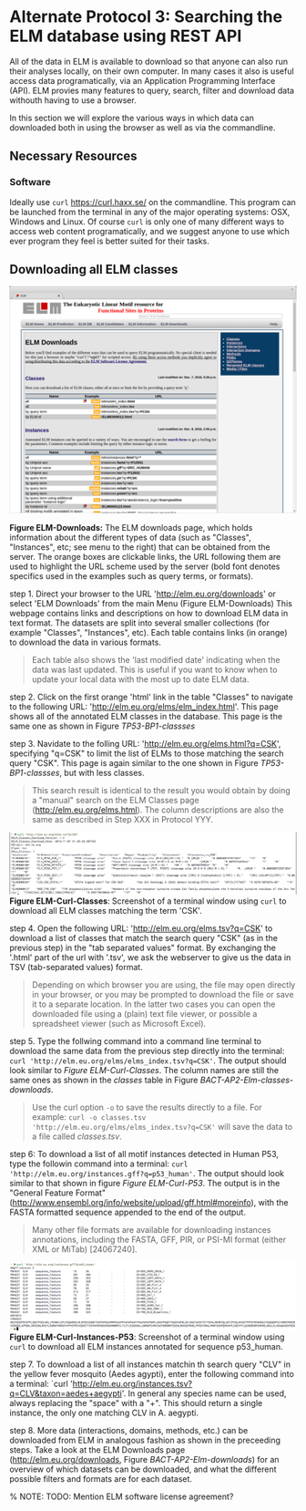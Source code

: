 # Alternate Protocol 3: Searching the ELM database using REST API

All of the data in ELM is available to download so that anyone can also run
their analyses locally, on their own computer. In many cases it also is useful access data programatically, via an Application Programming Interface (API). ELM provies many features to query, search, filter and download data withouth having to use a browser.

In this section we will explore the various ways in which data can downloaded
both in using the browser as well as via the commandline. 

## Necessary Resources

### Software

Ideally use `curl` https://curl.haxx.se/ on the commandline. This program can
be launched from the terminal in any of the major operating systems: OSX,
Windows and Linux. Of course `curl` is only one of many different ways to
access web content programatically, and we suggest anyone to use which ever program they feel is better suited for their tasks.

## Downloading all ELM classes

![](Figures/BACT_2/elm_downloads_html.png)

**Figure ELM-Downloads:** The ELM downloads page, which holds information about
the different types of data (such as "Classes", "Instances", etc; see menu to
the right) that can be obtained from the server. The orange boxes are clickable
links, the URL following them are used to highlight the URL scheme used by the
server (bold font denotes specifics used in the examples such as query terms,
or formats).

step 1. Direct your browser to the URL 'http://elm.eu.org/downloads' or select 
'ELM Downloads' from the main Menu (Figure ELM-Downloads) This webpage contains
links and descriptions on how to download ELM data in text format. The
datasets are split into several smaller collections (for example
"Classes", "Instances", etc). Each table contains links (in orange) to download
the data in various formats.

> Each table also shows the 'last modified date' indicating when the data was last updated. This is useful if you want to know when to update your local data with the most up to date ELM data.

step 2. Click on the first orange 'html' link in the table "Classes" to
navigate to the following URL: 'http://elm.eu.org/elms/elm_index.html'. This
page shows all of the annotated ELM classes in the database. This page is
the same one as shown in Figure *TP53-BP1-classses*

step 3. Navidate to the folling URL: 'http://elm.eu.org/elms.html?q=CSK',
specifying "q=CSK" to limit the list of ELMs to those matching the search query
"CSK". This page is again similar to the one shown in Figure
*TP53-BP1-classses*, but with less classes.

> This search result is identical to the result you would obtain by doing a
> "manual" search on the ELM Classes page (http://elm.eu.org/elms.html). The
> column descriptions are also the same as described in Step XXX in Protocol
> YYY.

![](Figures/BACT_2/elm_curl_classes_CSK.png)
**Figure ELM-Curl-Classes**:
Screenshot of a terminal window using `curl` to download all ELM classes matching the term 'CSK'.

step 4. Open the following URL: 'http://elm.eu.org/elms.tsv?q=CSK' to download
a list of classes that match the search query "CSK" (as in the previous step)
in the "tab separated values" format.  By exchanging the '.html' part of the
url with '.tsv', we ask the webserver to give us the data in TSV
(tab-separated values) format.

> Depending on which browser you are using, the file may open directly in your
> browser, or you may be prompted to download the file or save it to a separate
> location. In the latter two cases you can open the downloaded file using a
> (plain) text file viewer, or possible a spreadsheet viewer (such as Microsoft
> Excel). 

step 5. Type the follwing command into a command line terminal to download the
same data from the previous step directly into the terminal: `curl
'http://elm.eu.org/elms/elms_index.tsv?q=CSK'`. The output should look similar
to *Figure ELM-Curl-Classes*. The column names are still the same ones as shown
in the _classes_ table in Figure *BACT-AP2-Elm-classes-downloads*.

> Use the curl option `-o` to save the results directly to a file. For example: 
> `curl -o classes.tsv 'http://elm.eu.org/elms/elms_index.tsv?q=CSK'` will save
> the data to a file called _classes.tsv_.

step 6: To download a list of all motif instances detected in Human P53, type
the followin command into a terminal: `curl
'http://elm.eu.org/instances.gff?q=p53_human'`. The output should look similar
to that shown in figure *Figure ELM-Curl-P53*. The output is in the "General
Feature Format" (http://www.ensembl.org/info/website/upload/gff.html#moreinfo),
with the FASTA formatted sequence appended to the end of the output.

> Many other file formats are available for downloading instances annotations,
> including the FASTA, GFF, PIR, or PSI-MI format (either XML or MiTab)
> [24067240]. 

![](Figures/BACT_2/elm_curl_instances_p53_human.png)
**Figure ELM-Curl-Instances-P53**:
Screenshot of a terminal window using `curl` to download all ELM instances
annotated for sequence p53_human.

step 7. To download a list of all instances matchin th search query "CLV" in
the yellow fever mosquito (Aedes agypti), enter the following command into a
terminal: `curl 'http://elm.eu.org/instances.tsv?q=CLV&taxon=aedes+aegypti'. In
general any species name can be used, always replacing the "space" with a "+".
This should return a single instance, the only one matching CLV in A. aegypti.

step 8. More data (interactions, domains, methods, etc.) can be downloaded from
ELM in analogous fashion as shown in the preceeding steps. Take a look at the
ELM Downloads page (http://elm.eu.org/downloads, Figure
*BACT-AP2-Elm-downloads*) for an overview of which datasets can be downloaded,
and what the different possible filters and formats are for each dataset.

% NOTE: TODO: Mention ELM software license agreement?

